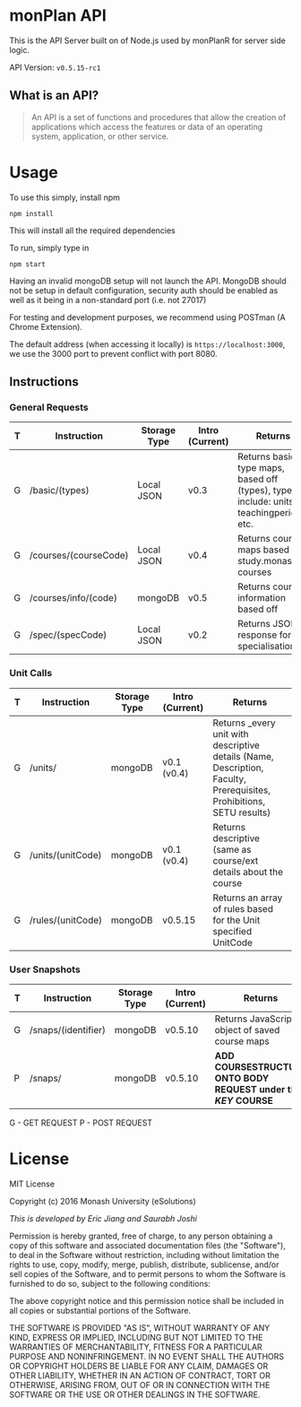 # monPlan API
This is the API Server built on of Node.js used by monPlanR for server side logic.

API Version: `v0.5.15-rc1`

## What is an API?
> An API is a set of functions and procedures that allow the creation of applications which access the features or data of an operating system, application, or other service.

# Usage
To use this simply, install npm
```
npm install
```
This will install all the required dependencies

To run, simply type in
```
npm start
```
Having an invalid mongoDB setup will not launch the API. MongoDB should not be setup in default configuration, security auth should be enabled as well as it being in a
non-standard port (i.e. not 27017)

For testing and development purposes, we recommend using POSTman (A Chrome Extension).

The default address (when accessing it locally) is `https://localhost:3000`, we use the 3000 port to prevent conflict with port 8080.

## Instructions

### General Requests

| T | Instruction            | Storage Type    | Intro (Current) | Returns                                                                                                                 |
|---|------------------------|-----------------|-----------------|-------------------------------------------------------------------------------------------------------------------------|
| G | /basic/(types)         | Local JSON      | v0.3            | Returns basic type maps, based off (types), types include: units, teachingperiods, etc.                                 |
| G | /courses/(courseCode)  | Local JSON      | v0.4            | Returns course maps based off study.monash courses                                                                      |
| G | /courses/info/(code)   | mongoDB         | v0.5            | Returns course information based off
| G | /spec/(specCode)       | Local JSON      | v0.2            | Returns JSON response for specialisations        |  

### Unit Calls
| T | Instruction            | Storage Type    | Intro (Current) | Returns  |
|---|------------------------|-----------------|-----------------|-------------------------------------------------------------------------------------------------------------------------|
| G | /units/                | mongoDB         | v0.1 (v0.4)     | Returns _every unit with descriptive details (Name, Description, Faculty, Prerequisites, Prohibitions, SETU results)    |
| G | /units/(unitCode)      | mongoDB         | v0.1 (v0.4)     | Returns descriptive (same as course/ext details about the course                                                        |
| G | /rules/(unitCode)| mongoDB | v0.5.15 | Returns an array of rules based for the Unit specified UnitCode |

### User Snapshots
| T | Instruction            | Storage Type    | Intro (Current) | Returns                                                                                                                 |
|---|------------------------|-----------------|-----------------|-------------------------------------------------------------------------------------------------------------------------|
| G | /snaps/(identifier)     | mongoDB         | v0.5.10         | Returns JavaScript object of saved course maps                                                                          |
| P  | /snaps/                 | mongoDB         | v0.5.10         | **ADD COURSESTRUCTURE ONTO BODY REQUEST under the _KEY_ COURSE**                                                        |

G - GET REQUEST
P - POST REQUEST

# License
MIT License

Copyright (c) 2016 Monash University (eSolutions)

_This is developed by Eric Jiang and Saurabh Joshi_

Permission is hereby granted, free of charge, to any person obtaining a copy
of this software and associated documentation files (the "Software"), to deal
in the Software without restriction, including without limitation the rights
to use, copy, modify, merge, publish, distribute, sublicense, and/or sell
copies of the Software, and to permit persons to whom the Software is
furnished to do so, subject to the following conditions:

The above copyright notice and this permission notice shall be included in all
copies or substantial portions of the Software.

THE SOFTWARE IS PROVIDED "AS IS", WITHOUT WARRANTY OF ANY KIND, EXPRESS OR
IMPLIED, INCLUDING BUT NOT LIMITED TO THE WARRANTIES OF MERCHANTABILITY,
FITNESS FOR A PARTICULAR PURPOSE AND NONINFRINGEMENT. IN NO EVENT SHALL THE
AUTHORS OR COPYRIGHT HOLDERS BE LIABLE FOR ANY CLAIM, DAMAGES OR OTHER
LIABILITY, WHETHER IN AN ACTION OF CONTRACT, TORT OR OTHERWISE, ARISING FROM,
OUT OF OR IN CONNECTION WITH THE SOFTWARE OR THE USE OR OTHER DEALINGS IN THE
SOFTWARE.

